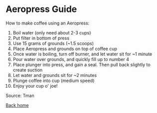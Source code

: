 # Aeropress Guide

How to make coffee using an Aeropress:

1. Boil water (only need about 2-3 cups)
2. Put filter in bottom of press
3. Use 15 grams of grounds (~1.5 scoops)
4. Place Aeropress and grounds on top of coffee cup
5. Once water is boiling, turn off burner, and let water sit for ~1 minute
6. Pour water over grounds, and quickly fill up to number 4
7. Place plunger into press, and gain a seal. Then pull back slightly to create suction
8. Let water and grounds sit for ~2 minutes
9. Plunge coffee into cup (medium speed)
10. Enjoy your cup o' joe!

Source: Tman

[Back home](../README.md)